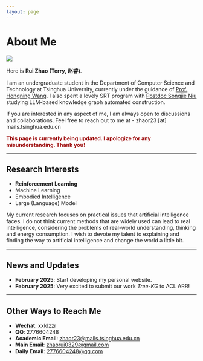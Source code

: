 ```yaml
---
layout: page
---
```


# About Me

<img src="https://yituoren.github.io/1.png" class="floatpic">

Here is **Rui Zhao (Terry, 赵睿)**.<br>

I am an undergraduate student in the Department of Computer Science and Technology at Tsinghua University, currently under the guidance of  [Prof. Hongning Wang](http://www.cs.virginia.edu/~hw5x/). I also spent a lovely SRT program with [Postdoc Songjie Niu](https://scholar.google.com/citations?user=XZBJX4AAAAAJ&hl=en) studying LLM-based knowledge graph automated construction. <br>

If you are interested in any aspect of me, I am always open to discussions and collaborations. Feel free to reach out to me at - zhaor23 [at] mails.tsinghua.edu.cn

**<font color="#990000">This page is currently being updated. I apologize for any misunderstanding. Thank you!</font>**

---

## Research Interests

- **Reinforcement Learning**
- Machine Learning
- Embodied Intelligence
- Large (Language) Model

My current research focuses on practical issues that artificial intelligence faces. I do not think current methods that are widely used can lead to real intelligence, considering the problems of real-world understanding, thinking and energy consumption. I wish to devote my talent to explaining and finding the way to artificial intelligence and change the world a little bit.

---

## News and Updates

- **February 2025**: Start developing my personal website. 
- **February 2025**: Very excited to submit our work *Tree-KG* to ACL ARR! 

---

## Other Ways to Reach Me

- **Wechat**: xxldzzr
- **QQ**: 2776604248
- **Academic Email**: zhaor23@mails.tsinghua.edu.cn
- **Main Email**: zhaorui0329@gmail.com
- **Daily Email**: 2776604248@qq.com

<br>
